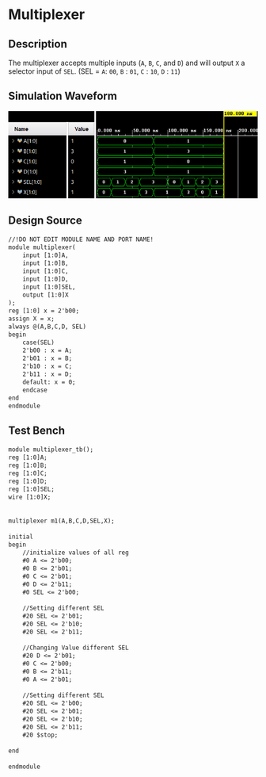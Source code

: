 # Multiplexer

## Description

The multiplexer accepts multiple inputs (`A`, `B`, `C`, and `D`) and will output `X` a selector input of `SEL`. (SEL = `A`: `00`, `B` : `01`, `C` : `10`, `D` : `11`)

## Simulation Waveform
![Figure 1: Testbench Results](https://github.com/TomPiccio/DSL_2024/blob/main/HW02/HW02-2-Multiplexer/Multiplexer_Results.png)

## Design Source

```
//!DO NOT EDIT MODULE NAME AND PORT NAME!
module multiplexer(
    input [1:0]A,
    input [1:0]B,
    input [1:0]C,
    input [1:0]D,
    input [1:0]SEL,
    output [1:0]X
);
reg [1:0] x = 2'b00;
assign X = x;
always @(A,B,C,D, SEL)
begin
    case(SEL)
    2'b00 : x = A;
    2'b01 : x = B;
    2'b10 : x = C;
    2'b11 : x = D;
    default: x = 0;
    endcase
end
endmodule
```

## Test Bench
```
module multiplexer_tb();
reg [1:0]A;
reg [1:0]B;
reg [1:0]C;
reg [1:0]D;
reg [1:0]SEL;
wire [1:0]X;


multiplexer m1(A,B,C,D,SEL,X);

initial
begin
    //initialize values of all reg
    #0 A <= 2'b00;
    #0 B <= 2'b01;
    #0 C <= 2'b01;
    #0 D <= 2'b11;
    #0 SEL <= 2'b00;
    
    //Setting different SEL
    #20 SEL <= 2'b01;
    #20 SEL <= 2'b10;
    #20 SEL <= 2'b11;
    
    //Changing Value different SEL
    #20 D <= 2'b01;
    #0 C <= 2'b00;
    #0 B <= 2'b11;
    #0 A <= 2'b01;
    
    //Setting different SEL
    #20 SEL <= 2'b00;
    #20 SEL <= 2'b01;
    #20 SEL <= 2'b10;
    #20 SEL <= 2'b11;
    #20 $stop;
    
end

endmodule
```
